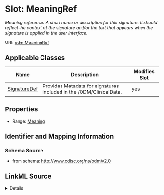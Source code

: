 # Slot: MeaningRef


_Meaning reference: A short name or description for this signature. It should reflect the context of the signature and/or the text that appears when the signature is applied in the user interface._



URI: [odm:MeaningRef](http://www.cdisc.org/ns/odm/v2.0/MeaningRef)



<!-- no inheritance hierarchy -->




## Applicable Classes

| Name | Description | Modifies Slot |
| --- | --- | --- |
[SignatureDef](SignatureDef.md) | Provides Metadata for signatures included in the /ODM/ClinicalData. |  yes  |







## Properties

* Range: [Meaning](Meaning.md)





## Identifier and Mapping Information







### Schema Source


* from schema: http://www.cdisc.org/ns/odm/v2.0




## LinkML Source

<details>
```yaml
name: MeaningRef
description: 'Meaning reference: A short name or description for this signature. It
  should reflect the context of the signature and/or the text that appears when the
  signature is applied in the user interface.'
from_schema: http://www.cdisc.org/ns/odm/v2.0
rank: 1000
identifier: false
alias: MeaningRef
domain_of:
- SignatureDef
range: Meaning

```
</details>